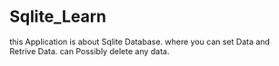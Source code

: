 # Sqlite_Learn
this Application is about Sqlite Database.
where you can set Data and Retrive Data.
can Possibly delete any data.
